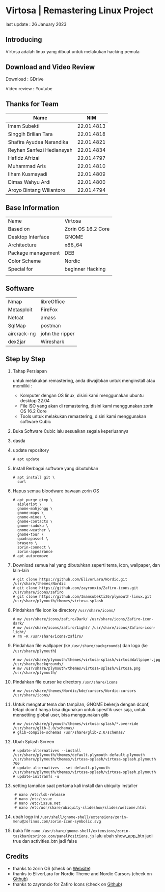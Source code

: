 # Virtosa | Remastering Linux Project
last update : 26 January 2023

## Introducing
Virtosa adalah linux yang dibuat untuk melakukan hacking pemula

## Download and Video Review

Download : GDrive

Video review : Youtube

## Thanks for Team
| Name | NIM |
|-|-|
| Imam Subekti | 22.01.4813 |
| Singgih Brilian Tara | 22.01.4818 |
| Shafira Ayudea Narandika | 22.01.4821 |
| Reyhan Sanfezi Hediansyah | 22.01.4834 |
| Hafidz Afrizal | 22.01.4797 |
| Muhammad Aris | 22.01.4810 |
| Ilham Kusmayadi | 22.01.4809 |
| Dimas Wahyu Ardi | 22.01.4800 |
| Aroyo Bintang Wiliantoro | 22.01.4794 |

## Base Information

|||
--|--|
| Name  | Virtosa |
| Based on  | Zorin OS 16.2 Core |
| Desktop Interface | GNOME |
|Architecture|x86_64|
|Package management|DEB|
| Color Scheme | Nordic |
| Special for | beginner Hacking |
|||

## Software

|||
|-|-|
|Nmap|libreOffice|
|Metasploit|FireFox|
|Netcat|amass|
|SqlMap|postman|
|aircrack-ng|john the ripper|
|dex2jar|Wireshark|


## Step by Step


1. Tahap Persiapan

    untuk melakukan remastering, anda diwajibkan untuk menginstall atau memiliki :

    - Komputer dengan OS linux, disini kami menggunakan ubuntu desktop 22.04
    - File ISO yang akan di remastering, disini kami menggunakan zorin OS 16.2 Core
    - Tools untuk melakukan remastering, disini kami menggunakan software Cubic

2. Buka Software Cubic lalu sesuaikan segala keperluannya

3. dasda

4. update repository

    ```Console
    # apt update
    ```

5. Install Berbagai software yang dibutuhkan

    ```Console
    # apt install git \
      curl 
    ```

6. Hapus semua bloodware bawaan zorin OS

    ```Console
    # apt purge gimp \
      aisleriot \
      gnome-mahjongg \
      gnome-maps \
      gnome-mines \
      gnome-contacts \
      gnome-sudoku \
      gnome-weather \
      gnome-tour \
      quadrapassel \
      brasero \
      zorin-connect \
      zorin-appearance
    # apt autoremove
    ```

7. Download semua hal yang dibutuhkan seperti tema, icon, wallpaper, dan lain-lain

    ```Console
    # git clone https://github.com/EliverLara/Nordic.git /usr/share/themes/Nordic
    # git clone https://github.com/zayronxio/Zafiro-icons.git /usr/share/icons/zafiro
    # git clone https://github.com/Imamsubekti26/plymouth-linux.git /usr/share/plymouth/themes/virtosa-splash
    ```

8. Pindahkan file icon ke directory ```/usr/share/icons/``` 

    ```Console
    # mv /usr/share/icons/zafiro/Dark/ /usr/share/icons/Zafiro-icon-dark/
    # mv /usr/share/icons/zafiro/Light/ /usr/share/icons/Zafiro-icon-light/
    # rm -R /usr/share/icons/zafiro/
    ```

9. Pindahkan file wallpaper (ke ```/usr/share/backgrounds```) dan logo (ke ```/usr/share/plymouth```)

    ```Console
    # mv /usr/share/plymouth/themes/virtosa-splash/virtosaWallpaper.jpg /usr/share/backgrounds/
    # mv /usr/share/plymouth/themes/virtosa-splash/virtosa.png /usr/share/plymouth/
    ```

10. Pindahkan file cursor ke directory ```/usr/share/icons```

    ```Console
    # mv /usr/share/themes/Nordic/kde/cursors/Nordic-cursors /usr/share/icons/
    ```

11. Untuk mengatur tema dan tampilan, GNOME bekerja dengan dconf, tetapi dconf hanya bisa digunakan untuk spesifik user saja, untuk mensetting global user, bisa menggunakan glib

    ```Console
    # mv /usr/share/plymouth/themes/virtosa-splash/*.override /usr/share/glib-2.0/schemas/
    # glib-compile-schemas /usr/share/glib-2.0/schemas/
    ```

12. Ubah Splash Screen

    ```Console
    # update-alternatives --install /usr/share/plymouth/themes/default.plymouth default.plymouth /usr/share/plymouth/themes/virtosa-splash/virtosa-splash.plymouth 700
    # update-alternatives --set default.plymouth /usr/share/plymouth/themes/virtosa-splash/virtosa-splash.plymouth
    # update-initramfs -u
    ```

13. setting tampilan saat pertama kali install dan ubiquity installer

```Console
    # nano /etc/lsb-release
    # nano /etc/issue
    # nano /etc/issue.net
    # nano /etc/usr/share/ubiquity-slideshow/slides/welcome.html
```

14. ubah logo ini ```/usr/shell/gnome-shell/extensions/zorin-menu@zorinos.com/zorin-icon-symbolic.svg```

15. buka file ```nano /usr/share/gnome-shell/extensions/zorin-taskbar@zorinos.com/panelPositions.js``` lalu ubah show_app_btn jadi true dan activities_btn jadi false

## Credits

- thanks to zorin OS (check on [Website]('https://zorin.com'))
- thanks to EliverLara for Nordic Theme and Nordic Cursors (check on [Github]('https://github.com/EliverLara'))
- thanks to zayronxio for Zafiro Icons (check on [Github]('https://github.com/zayronxio'))

